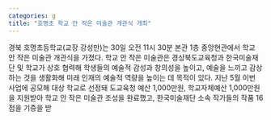 ```yaml
---
categories: g
title: "호명초 학교 안 작은 미술관 개관식 개최"
---
```

경북 호명초등학교(교장 강성만)는 30일 오전 11시 30분 본관 1층 중앙현관에서 학교 안 작은 미술관 개관식을 가졌다. 학교 안 작은 미술관은 경상북도교육청과 한국미술재단 및 학교가 상호 협력해 학생들의 예술적 감성과 창의성을 높이고, 예술을 느끼고 감상하는 것을 생활화해 미래 인재의 예술적 역량을 높이는 데 목적이 있다. 지난 5월 이번 사업에 공모해 대상 학교로 선정돼 도교육청 예산 1,000만원, 학교자체예산 1,000만원을 지원받아 학교 안 작은 미술관 조성을 완료했고, 한국미술재단 소속 작가들의 작품 16점을 기증을 받